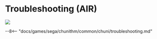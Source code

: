 # Troubleshooting (AIR)
<img class="header-logo" src="/img/sega/chunithm/air/logo.png">

--8<-- "docs/games/sega/chunithm/common/chuni/troubleshooting.md"
